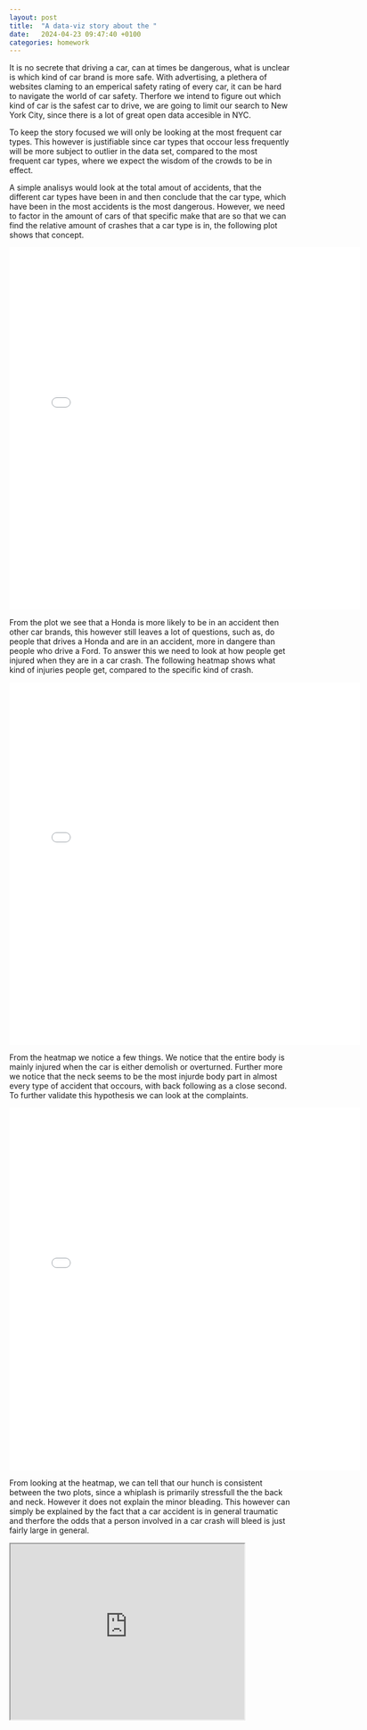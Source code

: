```yaml
---
layout: post
title:  "A data-viz story about the "
date:   2024-04-23 09:47:40 +0100
categories: homework
---
```


It is no secrete that driving a car, can at times be dangerous, what is unclear is which kind of car brand is more safe. With advertising, a plethera of websites claming to an emperical safety rating of every car, it can be hard to navigate the world of car safety. Therfore we intend to figure out which kind of car is the safest car to drive, we are going to limit our search to New York City, since there is a lot of great open data accesible in NYC.

To keep the story focused we will only be looking at the most frequent car types. This however is justifiable since car types that occour less frequently will be more subject to outlier in the data set, compared to the most frequent car types, where we expect the wisdom of the crowds to be in effect.

A simple analisys would look at the total amout of accidents, that the different car types have been in and then conclude that the car type, which have been in the most accidents is the most dangerous. However, we need to factor in the amount of cars of that specific make that are so that we can find the relative amount of crashes that a car type is in, the following plot shows that concept.     

<iframe src="/figures/Ratio_car_brand.html"
    sandbox="allow-same-origin allow-scripts"
    width="125%"
    height="650"
    scrolling="no"
    seamless="seamless"
    frameborder="0">
</iframe>

From the plot we see that a Honda is more likely to be in an accident then other car brands, this however still leaves a lot of questions, such as, do people that drives a Honda and are in an accident, more in dangere than people who drive a Ford. To answer this we need to look at how people get injured when they are in a car crash. The following heatmap shows what kind of injuries people get, compared to the specific kind of crash.

<iframe src="/figures/ProInj.html"
    sandbox="allow-same-origin allow-scripts"
    width="125%"
    height="650"
    scrolling="no"
    seamless="seamless"
    frameborder="0">
</iframe>

From the heatmap we notice a few things. We notice that the entire body is mainly injured when the car is either demolish or overturned. Further more  we notice that the neck seems to be the most injurde body part in almost every type of accident that occours, with back following as a close second. To further validate this hypothesis we can look at the complaints. 

<iframe src="/figures/Complaint_POI.html"
    sandbox="allow-same-origin allow-scripts"
    width="125%"
    height="650"
    scrolling="no"
    seamless="seamless"
    frameborder="0">
</iframe>

From looking at the heatmap, we can tell that our hunch is consistent between the two plots, since a whiplash is primarily stressfull the the back and neck. However it does not explain the minor bleading. This however can simply be explained by the fact that a car accident is in general traumatic and therfore the odds that a person involved in a car crash will bleed is just fairly large in general.

<iframe width="420" height="315"
src="https://www.youtube.com/watch?v=MqRDoRvb8yI">
</iframe>